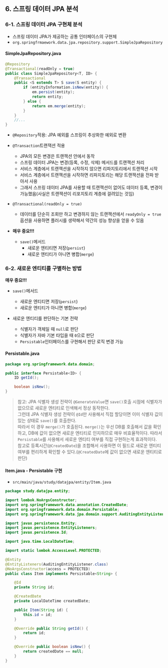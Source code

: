 ## 6. 스프링 데이터 JPA 분석

### 6-1. 스프링 데이터 JPA 구현체 분석

* 스프링 데이터 JPA가 제공하는 공통 인터페이스의 구현체
* `org.springfrmaework.data.jpa.repository.support.SimpleJpaRepository`

#### SimpleJpaRepository.java

```java
@Repository
@Transactional(readOnly = true)
public class SimpleJpaRepository<T, ID> {
    @Transactional
    public <S extends T> S save(S entity) {
        if (entityInformation.isNew(entity)) {
            em.persist(entity);
            return entity;
        } else {
            return em.merge(entity);
        }
    }
    //...
}

```

* `@Repository`적용: JPA 예외를 스프링이 추상화한 예외로 변환
* `@Transaction`트랜잭션 적용
    * JPA의 모든 변경은 트랜잭션 안에서 동작
    * 스프링 데이터 JPA는 변경(등록, 수정, 삭제) 메서드를 트랜잭션 처리
    * 서비스 계층에서 트랜잭션을 시작하지 않으면 리파지토리에서 트랜잭션 시작
    * 서비스 계층에서 트랜잭션을 시작하면 리파지토리는 해당 트랜잭션을 전파 받아서 사용
    * 그래서 스프링 데이터 JPA를 사용할 때 트랜잭션이 없어도 데이터 등록, 변경이 가능했음(사실은 트랜잭션이 리포지토리 계층에 걸려있는 것임)

* `@Transactional(readOnly = true)`
    * 데이터를 단순히 조회만 하고 변경하지 않는 트랜잭션에서 `readyOnly = true`옵션을 사용하면 플러시를 생략해서 약간의 성능 향상을 얻을 수 있음

* **매우 중요!!!**
    * `save()`메서드
        * 새로운 엔티티면 저장(`persist`)
        * 새로운 엔티티가 아니면 병합(`merge`)

### 6-2. 새로운 엔티티를 구별하는 방법

**매우 중요!!!**

* `save()`메서드
    * 새로운 엔티티면 저장(`persist`)
    * 새로운 엔티티가 아니면 병합(`merge`)

* 새로운 엔티티를 판단하는 기본 전략
    * 식별자가 객체일 때 `null`로 판단
    * 식별자가 자바 기본 타입을 때 `0`으로 판단
    * `Persistable`인터페이스를 구현해서 판단 로직 변경 가능

#### Persistable.java

```java
package org.springframework.data.domain;

public interface Persistable<ID> {
    ID getId();

    boolean isNew();
}
```

> 참고: JPA 식별자 생성 전략이 `@GenerateValue`면 `save()`호출 시점에 식별자가 없으므로 새로운 엔티티로 인색해서 정상 동작한다.    
> 그런데 JPA 식별자 생성 전략이 `@Id`만 사용해서 직접 할당이면 이미 식별자 값이 있는 상태로 `save()`를 호출한다.   
> 따라서 이 경우 `merge()`가 호출된다. `merge()`는 우선 DB를 호출해서 값을 확인하고, DB에 값이 없으면 새로운 엔티티로 인지하므로 매우 비효율적이다. 따라서 `Persistable`를 사용해서 새로운 엔티티 여부를 직접 구현하는게 효과적이다.    
> 참고로 등록시간(`@CreatedDate`)을 조합해서 사용하면 이 필드로 새로운 엔티티 여부를 편리하게 확인할 수 있다.(`@CreatedDate`에 값이 없으면 새로운 엔티티로 판단)

#### Item.java - Persistable 구현

* `src/main/java/study/datajpa/entity/Item.java`

```java
package study.datajpa.entity;

import lombok.NoArgsConstructor;
import org.springframework.data.annotation.CreatedDate;
import org.springframework.data.domain.Persistable;
import org.springframework.data.jpa.domain.support.AuditingEntityListener;

import javax.persistence.Entity;
import javax.persistence.EntityListeners;
import javax.persistence.Id;

import java.time.LocalDateTime;

import static lombok.AccessLevel.PROTECTED;

@Entity
@EntityListeners(AuditingEntityListener.class)
@NoArgsConstructor(access = PROTECTED)
public class Item implements Persistable<String> {

    @Id
    private String id;

    @CreatedDate
    private LocalDateTime createdDate;

    public Item(String id) {
        this.id = id;
    }

    @Override public String getId() {
        return id;
    }

    @Override public boolean isNew() {
        return createdDate == null;
    }
}

```